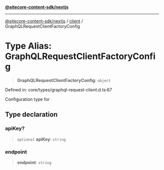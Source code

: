 [**@sitecore-content-sdk/nextjs**](../../README.md)

***

[@sitecore-content-sdk/nextjs](../../README.md) / [client](../README.md) / GraphQLRequestClientFactoryConfig

# Type Alias: GraphQLRequestClientFactoryConfig

> **GraphQLRequestClientFactoryConfig**: `object`

Defined in: core/types/graphql-request-client.d.ts:67

Configuration type for

## Type declaration

### apiKey?

> `optional` **apiKey**: `string`

### endpoint

> **endpoint**: `string`
